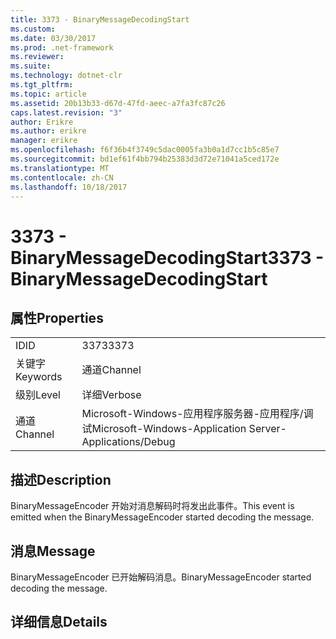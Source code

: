 ```yaml
---
title: 3373 - BinaryMessageDecodingStart
ms.custom: 
ms.date: 03/30/2017
ms.prod: .net-framework
ms.reviewer: 
ms.suite: 
ms.technology: dotnet-clr
ms.tgt_pltfrm: 
ms.topic: article
ms.assetid: 20b13b33-d67d-47fd-aeec-a7fa3fc87c26
caps.latest.revision: "3"
author: Erikre
ms.author: erikre
manager: erikre
ms.openlocfilehash: f6f36b4f3749c5dac0005fa3b0a1d7cc1b5c85e7
ms.sourcegitcommit: bd1ef61f4bb794b25383d3d72e71041a5ced172e
ms.translationtype: MT
ms.contentlocale: zh-CN
ms.lasthandoff: 10/18/2017
---
```

# <a name="3373---binarymessagedecodingstart"></a><span data-ttu-id="b922d-102">3373 - BinaryMessageDecodingStart</span><span class="sxs-lookup"><span data-stu-id="b922d-102">3373 - BinaryMessageDecodingStart</span></span>
## <a name="properties"></a><span data-ttu-id="b922d-103">属性</span><span class="sxs-lookup"><span data-stu-id="b922d-103">Properties</span></span>  
  
|||  
|-|-|  
|<span data-ttu-id="b922d-104">ID</span><span class="sxs-lookup"><span data-stu-id="b922d-104">ID</span></span>|<span data-ttu-id="b922d-105">3373</span><span class="sxs-lookup"><span data-stu-id="b922d-105">3373</span></span>|  
|<span data-ttu-id="b922d-106">关键字</span><span class="sxs-lookup"><span data-stu-id="b922d-106">Keywords</span></span>|<span data-ttu-id="b922d-107">通道</span><span class="sxs-lookup"><span data-stu-id="b922d-107">Channel</span></span>|  
|<span data-ttu-id="b922d-108">级别</span><span class="sxs-lookup"><span data-stu-id="b922d-108">Level</span></span>|<span data-ttu-id="b922d-109">详细</span><span class="sxs-lookup"><span data-stu-id="b922d-109">Verbose</span></span>|  
|<span data-ttu-id="b922d-110">通道</span><span class="sxs-lookup"><span data-stu-id="b922d-110">Channel</span></span>|<span data-ttu-id="b922d-111">Microsoft-Windows-应用程序服务器-应用程序/调试</span><span class="sxs-lookup"><span data-stu-id="b922d-111">Microsoft-Windows-Application Server-Applications/Debug</span></span>|  
  
## <a name="description"></a><span data-ttu-id="b922d-112">描述</span><span class="sxs-lookup"><span data-stu-id="b922d-112">Description</span></span>  
 <span data-ttu-id="b922d-113">BinaryMessageEncoder 开始对消息解码时将发出此事件。</span><span class="sxs-lookup"><span data-stu-id="b922d-113">This event is emitted when the BinaryMessageEncoder started decoding the message.</span></span>  
  
## <a name="message"></a><span data-ttu-id="b922d-114">消息</span><span class="sxs-lookup"><span data-stu-id="b922d-114">Message</span></span>  
 <span data-ttu-id="b922d-115">BinaryMessageEncoder 已开始解码消息。</span><span class="sxs-lookup"><span data-stu-id="b922d-115">BinaryMessageEncoder started decoding the message.</span></span>  
  
## <a name="details"></a><span data-ttu-id="b922d-116">详细信息</span><span class="sxs-lookup"><span data-stu-id="b922d-116">Details</span></span>
